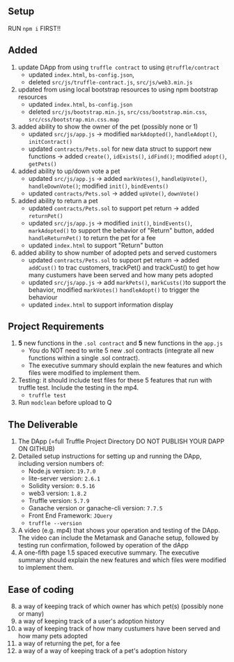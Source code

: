 ## Setup
RUN `npm i` FIRST!!
## Added
1. update DApp from using `truffle contract` to using `@truffle/contract `
    - updated `index.html`, `bs-config.json`, 
    - deleted `src/js/truffle-contract.js`, `src/js/web3.min.js`
2. updated from using local bootstrap resources to using npm bootstrap resources 
    - updated `index.html`, `bs-config.json`
    - deleted `src/js/bootstrap.min.js`, `src/css/bootstrap.min.css`, `src/css/bootstrap.min.css.map`
3. added ability to show the owner of the pet (possibly none or 1)
    - updated `src/js/app.js` -> modified `markAdopted()`, `handleAdopt()`, `initContract()`
    - updated `contracts/Pets.sol` for new data struct to support new functions -> added `create()`, `idExists()`, `idFind()`; modified `adopt()`, `getPets()`
4. added ability to up/down vote a pet
    - updated `src/js/app.js` -> added `markVotes()`, `handleUpVote()`, `handleDownVote()`; modified `init()`, `bindEvents()`
    - updated `contracts/Pets.sol` -> added `upVote()`, `downVote()`
5. added ability to return a pet
    - updated `contracts/Pets.sol` to support pet return -> added `returnPet()`
    - updated `src/js/app.js` -> modified `init()`, `bindEvents()`, `markAdopted()` to support the behavior of "Return" button, added `handleReturnPet()` to return the pet for a fee
    - updated `index.html` to support "Return" button
6. added ability to show number of adopted pets and served customers
    - updated `contracts/Pets.sol` to support pet return -> added `addCust()` to trac customers, trackPet() and trackCust() to get how many custumers have been served and how many pets adopted
    - updated `src/js/app.js` -> add `markPets()`, `markCusts()`to support the behavior, modified `markVotes()` `handleAdopt()` to trigger the behaviour
    - updated `index.html` to support information display

## Project Requirements
1. **5** new functions in the `.sol contract` and **5** new functions in the `app.js`
    - You do NOT need to write 5 new .sol contracts (integrate all new functions within a single .sol contract).
    - The executive summary should explain the new features and which files were modified to implement them.
2. Testing: it should include test files for these 5 features that run with truffle test. Include the testing in the mp4.
    - `truffle test`
3. Run `modclean` before upload to Q

## The Deliverable
1. The DApp (=full Truffle Project Directory DO NOT PUBLISH YOUR DAPP ON GITHUB)
2. Detailed setup instructions for setting up and running the DApp, including version numbers of:
    - Node.js version: `19.7.0`
    - lite-server version: `2.6.1`
    - Solidity version: `0.5.16`
    - web3 version: `1.8.2`
    - Truffle version: `5.7.9`
    - Ganache version or ganache-cli version: `7.7.5`
    - Front End Framework: `JQuery`
    - `truffle --version`
3. A video (e.g. mp4) that shows your operation and testing of the DApp. The video can include the Metamask and Ganache setup, followed by testing run confirmation, followed by operation of the dApp
4. A one-fifth page 1.5 spaced executive summary. The executive summary should explain the new features and which files were modified to implement them.

## Ease of coding
8. a way of keeping track of which owner has which pet(s) (possibly none or many)
10. a way of keeping track of a user's adoption history
12. a way of keeping track of how many custumers have been served and how many pets adopted
13. a way of returning the pet, for a fee
11. a way of a way of keeping track of a pet's adoption history 
